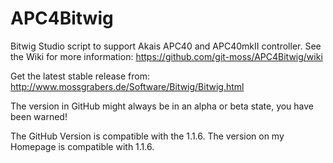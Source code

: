 APC4Bitwig
===========

Bitwig Studio script to support Akais APC40 and APC40mkII controller.
See the Wiki for more information: https://github.com/git-moss/APC4Bitwig/wiki

Get the latest stable release from: http://www.mossgrabers.de/Software/Bitwig/Bitwig.html

The version in GitHub might always be in an alpha or beta state, you have been warned!

The GitHub Version is compatible with the 1.1.6. The version on my Homepage is compatible with 1.1.6.